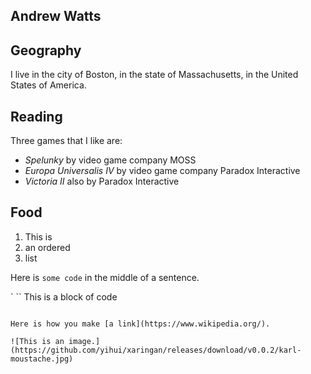 ## Andrew Watts

## Geography

I live in the city of Boston, in the state of Massachusetts,
in the United States of America.

## Reading

Three games that I like are:

- *Spelunky* by video game company MOSS
- *Europa Universalis IV* by video game company Paradox Interactive
- *Victoria II* also by Paradox Interactive

## Food

1. This is
2. an ordered
3. list

Here is `some code` in the middle of a sentence.

`
``
This is
a block
of code
```

Here is how you make [a link](https://www.wikipedia.org/).

![This is an image.](https://github.com/yihui/xaringan/releases/download/v0.0.2/karl-moustache.jpg)
